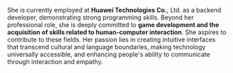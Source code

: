 



She is currently employed at **Huawei Technologies Co.**, Ltd. as a backend developer, demonstrating strong programming skills. 
Beyond her professional role, she is deeply committed to **game development and the acquisition of skills related to human-computer interaction**. 
She aspires to contribute to these fields.  Her passion lies in creating intuitive interfaces that transcend cultural and language boundaries, making technology universally accessible, and enhancing people's ability to communicate through interaction and empathy.
